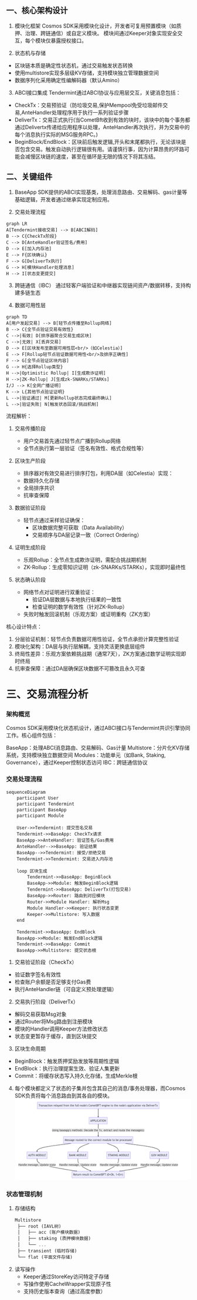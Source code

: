 
## 一、核心架构设计
1. 模块化框架
Cosmos SDK采用模块化设计，开发者可复用预置模块（如质押、治理、跨链通信）或自定义模块。
模块间通过Keeper对象实现安全交互，每个模块仅暴露授权接口。

2. 状态机与存储
- 区块链本质是确定性状态机，通过交易触发状态转换
- 使用multistore实现多层级KV存储，支持模块独立管理数据空间
- 数据序列化采用确定性编解码器（默认Amino）

3. ABCI接口集成
Tendermint通过ABCI协议与应用层交互，关键消息包括：
- CheckTx：交易预验证（防垃圾交易,保护Mempool免受垃圾邮件交易,AnteHandler处理程序用于执行一系列验证步骤
- DeliverTx：交易正式执行(当CometBft收到有效的块时，该块中的每个事务都通过Delivertx传递给应用程序以处理，AnteHandler再次执行，并为交易中的每个消息执行实际的MSG服务RPC。)
- BeginBlock/EndBlock：区块前后触发逻辑,开头和末尾都执行，无论该块是否包含交易。触发自动执行逻辑很有用。请谨慎行事，因为计算昂贵的环路可能会减慢区块链的速度，甚至在循环是无限的情况下将其冻结。

## 二、关键组件
1. BaseApp
SDK提供的ABCI实现基类，处理消息路由、交易解码、gas计量等基础逻辑，开发者通过继承实现定制应用。

2. 交易处理流程
```mermaid
graph LR
A[Tendermint接收交易] --> B[ABCI解码]
B --> C{CheckTx阶段}
C --> D[AnteHandler验证签名/费用]
D --> E[加入内存池]
E --> F{区块确认}
F --> G[DeliverTx执行]
G --> H[模块Handler处理消息]
H --> I[状态变更提交]
```

3. 跨链通信（IBC）
通过轻客户端验证和中继器实现链间资产/数据转移，支持构建多链生态

4. 数据可用性层

```mermaid
graph TD
A[用户发起交易] --> B[轻节点传播至Rollup网络]
B --> C{全节点验证交易有效性}
C -->|有效| D[排序器聚合交易生成区块]
C -->|无效| X[丢弃交易]
D --> E[区块发布至数据可用性层<br/>（如Celestia）]
E --> F[Rollup轻节点验证数据可用性<br/>及排序正确性]
F --> G[全节点验证区块内容]
G --> H{选择Rollup类型}
H -->|Optimistic Rollup| I[生成欺诈证明]
H -->|ZK-Rollup| J[生成zk-SNARKs/STARKs]
I/J --> K[全网广播证明]
K --> L{其他节点验证证明}
L -->|验证通过| M[更新Rollup状态完成最终确认]
L -->|验证失败| N[触发状态回滚/挑战机制]
```
流程解析：
1. 交易传播阶段
    - 用户交易首先通过轻节点广播到Rollup网络
    - 全节点执行第一层验证（签名有效性、格式合规性等）
  
2. 区块生产阶段
    - 排序器对有效交易进行排序打包，利用DA层（如Celestia）实现：
    - 数据持久化存储
    - 全局排序共识
    - 抗审查保障

3. 数据验证阶段
    - 轻节点通过采样验证确保：
        - 区块数据完整可获取（Data Availability）
        - 交易顺序与DA层记录一致（Correct Ordering）

4. 证明生成阶段
    - 乐观Rollup：全节点生成欺诈证明，需配合挑战期机制
    - ZK-Rollup：生成零知识证明（zk-SNARKs/STARKs），实现即时最终性

1. 状态确认阶段
    - 网络节点对证明进行双重验证：
        - 验证DA层数据与本地执行结果的一致性
        - 检查证明的数学有效性（针对ZK-Rollup）
    - 失败时触发回滚机制（乐观方案）或证明重构（ZK方案）

核心设计特点：
1. 分层验证机制：轻节点负责数据可用性验证，全节点承担计算完整性验证
2. 模块化架构：DA层与执行层解耦，支持灵活更换底层组件
3. 终局性差异：乐观方案依赖挑战期（通常7天），ZK方案通过数学证明实现即时终局
4. 抗审查保障：通过DA层确保区块数据不可篡改且永久可查


# 三、交易流程分析

### 架构概览
Cosmos SDK采用模块化状态机设计，通过ABCI接口与Tendermint共识引擎协同工作。核心组件包括：

BaseApp：处理ABCI消息路由、交易解码、Gas计量
Multistore：分片化KV存储系统，支持模块独立数据空间
Modules：功能单元（如Bank, Staking, Governance），通过Keeper控制状态访问
IBC：跨链通信协议

### 交易处理流程
```mermaid
sequenceDiagram
    participant User
    participant Tendermint
    participant BaseApp
    participant Module

    User->>Tendermint: 提交签名交易
    Tendermint->>BaseApp: CheckTx请求
    BaseApp->>AnteHandler: 验证签名/Gas费用
    AnteHandler-->>BaseApp: 验证结果
    BaseApp-->>Tendermint: 接受/拒绝交易
    Tendermint->>Tendermint: 交易进入内存池

    loop 区块生成
        Tendermint->>BaseApp: BeginBlock
        BaseApp->>Module: 触发BeginBlock逻辑
        Tendermint->>BaseApp: DeliverTx(打包交易)
        BaseApp->>Router: 路由到对应模块
        Router->>Module Handler: 解析Msg
        Module Handler->>Keeper: 执行状态变更
        Keeper->>Multistore: 写入数据
    end

    Tendermint->>BaseApp: EndBlock
    BaseApp->>Module: 触发EndBlock逻辑
    Tendermint->>BaseApp: Commit
    BaseApp->>Multistore: 提交状态根
```

1. 交易验证阶段（CheckTx）
- 验证数字签名有效性
- 检查账户余额是否足够支付Gas费
- 执行AnteHandler链（可自定义预处理逻辑）

2. 交易执行阶段（DeliverTx）
- 解码交易获取Msg对象
- 通过Router将Msg路由到注册模块
- 模块的Handler调用Keeper方法修改状态
- 状态变更暂存于缓存，直到区块提交

3. 区块生命周期
- BeginBlock：触发质押奖励发放等周期性逻辑
- EndBlock：执行治理提案生效、验证人集更新
- Commit：将缓存状态写入持久化存储，生成Merkle根

4. 每个模块都定义了状态的子集并包含其自己的消息/事务处理器，而Cosmos SDK负责将每个消息路由到其各自的模块。
![modules](./images/image.png)

### 状态管理机制

1. 存储结构
   ```rust
   Multistore
    ├── root (IAVL树)
    │   ├── acc (账户模块数据)
    │   ├── staking (质押模块数据)
    │   └── ...
    ├── transient (临时存储)
    └── flat (平面文件存储)
    ```
2. 读写操作
   - Keeper通过StoreKey访问特定子存储
   - 写操作使用CacheWrapper实现原子性
   - 支持历史版本查询（通过高度参数）




